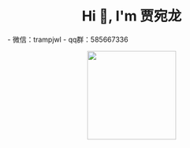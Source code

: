 <h1 align="center">Hi 👋, I'm 贾宛龙</h1>
- 微信：trampjwl
- qq群：585667336
<p align="center">

  <img height="180em" src="https://github-readme-stats-eight-theta.vercel.app/api?username=jiawanlong&show_icons=true&theme=algolia&include_all_commits=true&count_private=true"/>


</p>
